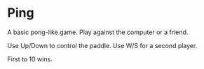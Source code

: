 # Ping
A basic pong-like game. Play against the computer or a friend.

Use Up/Down to control the paddle. Use W/S for a second player.

First to 10 wins.
